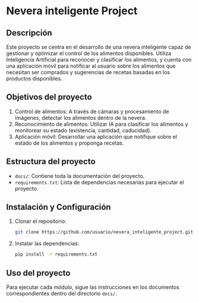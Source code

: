 # Nevera inteligente Project

## Descripción
Este proyecto se centra en el desarrollo de una nevera inteligente capaz de gestionar 
y optimizar el control de los alimentos disponibles. Utiliza Inteligencia Artificial 
para reconocer y clasificar los alimentos, y cuenta con una aplicación móvil 
para notificar al usuario sobre los alimentos que necesitan ser comprados y sugerencias 
de recetas basadas en los productos disponibles.

## Objetivos del proyecto
1. Control de alimentos: A través de cámaras y procesamiento de imágenes, detectar los alimentos dentro de la nevera.
2. Reconocimiento de alimentos: Utilizar IA para clasificar los alimentos y monitorear su estado (existencia, cantidad, caducidad).
3. Aplicación móvil: Desarrollar una aplicación que notifique sobre el estado de los alimentos y proponga recetas.

## Estructura del proyecto
- `docs/`: Contiene toda la documentación del proyecto.
- `requirements.txt`: Lista de dependencias necesarias para ejecutar el proyecto.

## Instalación y Configuración
1. Clonar el repositorio:
    ```bash
    git clone https://github.com/usuario/nevera_inteligente_project.git
    ```
2. Instalar las dependencias:
    ```bash
    pip install -r requirements.txt
    ```

## Uso del proyecto
Para ejecutar cada módulo, sigue las instrucciones en los documentos correspondientes dentro del directorio `docs/`.

<!---
Risagaki/Risagaki is a ✨ special ✨ repository because its `README.md` (this file) appears on your GitHub profile.
You can click the Preview link to take a look at your changes.
--->
